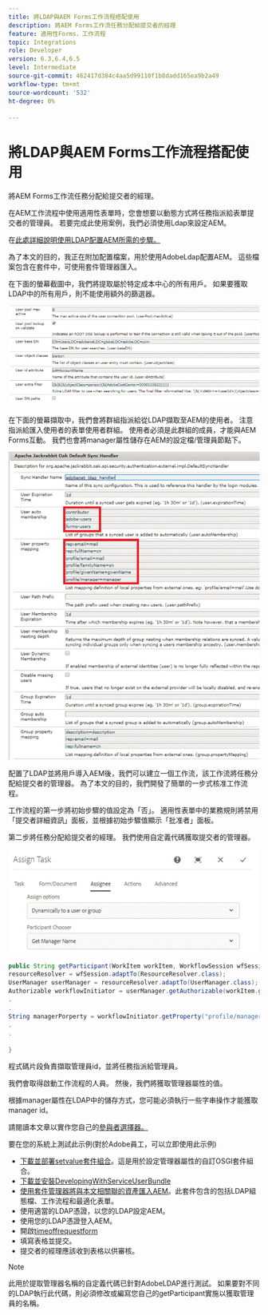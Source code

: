 ```yaml
---
title: 將LDAP與AEM Forms工作流程搭配使用
description: 將AEM Forms工作流任務分配給提交者的經理
feature: 適用性Forms，工作流程
topic: Integrations
role: Developer
version: 6.3,6.4,6.5
level: Intermediate
source-git-commit: 462417d384c4aa5d99110f1b8dadd165ea9b2a49
workflow-type: tm+mt
source-wordcount: '532'
ht-degree: 0%

---
```



# 將LDAP與AEM Forms工作流程搭配使用

將AEM Forms工作流任務分配給提交者的經理。

在AEM工作流程中使用適用性表單時，您會想要以動態方式將任務指派給表單提交者的管理員。 若要完成此使用案例，我們必須使用Ldap來設定AEM。

在[此處詳細說明使用LDAP配置AEM所需的步驟。](https://helpx.adobe.com/experience-manager/6-5/sites/administering/using/ldap-config.html)

為了本文的目的，我正在附加配置檔案，用於使用AdobeLdap配置AEM。 這些檔案包含在套件中，可使用套件管理器匯入。

在下面的螢幕截圖中，我們將提取屬於特定成本中心的所有用戶。 如果要獲取LDAP中的所有用戶，則不能使用額外的篩選器。

![LDAP配置](assets/costcenterldap.gif)

在下面的螢幕擷取中，我們會將群組指派給從LDAP擷取至AEM的使用者。 注意指派給匯入使用者的表單使用者群組。 使用者必須是此群組的成員，才能與AEM Forms互動。 我們也會將manager屬性儲存在AEM的設定檔/管理員節點下。

![辛錢德勒](assets/synchandler.gif)

配置了LDAP並將用戶導入AEM後，我們可以建立一個工作流，該工作流將任務分配給提交者的管理器。 為了本文的目的，我們開發了簡單的一步式核准工作流程。

工作流程的第一步將初始步驟的值設定為「否」。 適用性表單中的業務規則將禁用「提交者詳細資訊」面板，並根據初始步驟值顯示「批准者」面板。

第二步將任務分配給提交者的經理。 我們使用自定義代碼獲取提交者的管理器。

![分派工作](assets/assigntask.gif)

```java
public String getParticipant(WorkItem workItem, WorkflowSession wfSession, MetaDataMap arg2) throws WorkflowException{
resourceResolver = wfSession.adaptTo(ResourceResolver.class);
UserManager userManager = resourceResolver.adaptTo(UserManager.class);
Authorizable workflowInitiator = userManager.getAuthorizable(workItem.getWorkflow().getInitiator());
.
.
String managerPorperty = workflowInitiator.getProperty("profile/manager")[0].getString();
.
.

}
```

程式碼片段負責擷取管理員id，並將任務指派給管理員。

我們會取得啟動工作流程的人員。 然後，我們將獲取管理器屬性的值。

根據manager屬性在LDAP中的儲存方式，您可能必須執行一些字串操作才能獲取manager id。

請閱讀本文章以實作您自己的[參與者選擇器。](https://helpx.adobe.com/experience-manager/using/dynamic-steps.html)

要在您的系統上測試此示例(對於Adobe員工，可以立即使用此示例)

* [下載並部署setvalue套件組合](/help/forms/assets/common-osgi-bundles/SetValueApp.core-1.0-SNAPSHOT.jar)。這是用於設定管理器屬性的自訂OSGI套件組合。
* [下載並安裝DevelopingWithServiceUserBundle](/help/forms/assets/common-osgi-bundles/DevelopingWithServiceUser.jar)
* [使用套件管理器將與本文相關聯的資產匯入AEM](assets/aem-forms-ldap.zip)。此套件包含的包括LDAP組態檔、工作流程和最適化表單。
* 使用適當的LDAP憑證，以您的LDAP設定AEM。
* 使用您的LDAP憑證登入AEM。
* 開啟[timeoffrequestform](http://localhost:4502/content/dam/formsanddocuments/helpx/timeoffrequestform/jcr:content?wcmmode=disabled)
* 填寫表格並提交。
* 提交者的經理應該收到表格以供審核。

>[!NOTE]
>
>此用於提取管理器名稱的自定義代碼已針對AdobeLDAP進行測試。 如果要對不同的LDAP執行此代碼，則必須修改或編寫您自己的getParticipant實施以獲取管理員的名稱。
